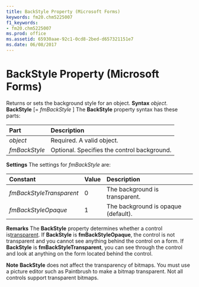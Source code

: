 ```yaml
---
title: BackStyle Property (Microsoft Forms)
keywords: fm20.chm5225007
f1_keywords:
- fm20.chm5225007
ms.prod: office
ms.assetid: 65930aae-92c1-0cd8-2bed-d657321151e7
ms.date: 06/08/2017
---
```



# BackStyle Property (Microsoft Forms)



Returns or sets the background style for an object.
 **Syntax**
 _object_. **BackStyle** [= _fmBackStyle_ ]
The **BackStyle** property syntax has these parts:


|**Part**|**Description**|
|:-----|:-----|
| _object_|Required. A valid object.|
| _fmBackStyle_|Optional. Specifies the control background.|
 **Settings**
The settings for  _fmBackStyle_ are:


|**Constant**|**Value**|**Description**|
|:-----|:-----|:-----|
| _fmBackStyleTransparent_|0|The background is transparent.|
| _fmBackStyleOpaque_|1|The background is opaque (default).|
 **Remarks**
The **BackStyle** property determines whether a control is[transparent](glossary-vba.md). If **BackStyle** is **fmBackStyleOpaque**, the control is not transparent and you cannot see anything behind the control on a form. If **BackStyle** is **fmBackStyleTransparent**, you can see through the control and look at anything on the form located behind the control.

 **Note**  **BackStyle** does not affect the transparency of bitmaps. You must use a picture editor such as Paintbrush to make a bitmap transparent. Not all controls support transparent bitmaps.


